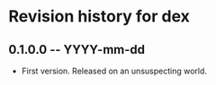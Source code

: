 # Revision history for dex

## 0.1.0.0 -- YYYY-mm-dd

- First version. Released on an unsuspecting world.
